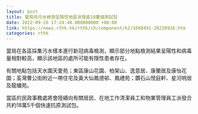 ```yaml
---
layout: post
title: 當局向污水檢測呈陽性地區派發逾18萬個測試包
date: 2022-09-26 17:24:48.000000000 +08:00
link: https://news.rthk.hk/rthk/ch/component/k2/1668491-20220926.htm
categories: rthk
---
```


當局在各區採集污水樣本進行新冠病毒檢測，顯示部分地點檢測結果呈陽性和病毒量相對較高，顯示該地區的處所可能有隱性患者存在。

有關地點包括天水圍天愛苑；東區康山花園、柏架山、逸意居、康蘭居及康怡花園；荃灣曹公街附近一帶住宅及黃大仙鳳德邨、鳳禮苑；鑽石山悅庭軒、星河明居及龍蟠苑。

當區的民政事務處將會陸續向有關居民、在地工作清潔員工和物業管理員工派發合共約18萬5千個快速抗原測試包。
